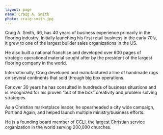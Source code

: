 ```yaml
---
layout: page
name: Craig A. Smith
photo: craig-smith.jpg
---
```

Craig A. Smith, 66, has 40 years of business experience primarily in the flooring industry. 
Initially launching his first retail business in the early 70’s, it grew to one of the largest builder sales organizations in the US.
 
He also built a national franchise and developed over 600 pages of strategic operational material sought after by the president of the largest flooring company in the world.

Internationally, Craig developed and manufactured a line of handmade rugs on several continents that sold through big box operations.
 
For over 30 years he has consulted in hundreds of business situations and is recognized for his proven “out of the box” creativity and problem solving strategies. 

As a Christian marketplace leader, he spearheaded a city wide campaign, Portland Again, and helped launch multiple ministry/business efforts. 

He is a founding board member of CCLI, the largest Christian service organization in the world serving 200,000 churches.
